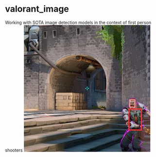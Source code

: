 # valorant_image
Working with SOTA image detection models in the context of first person shooters
![image](images/Valorant-Screenshot-2022-02-05-02-07-22-49_png.rf.6756dfeab0d26f2390c1b5ecd3dd32d4.jpg)

